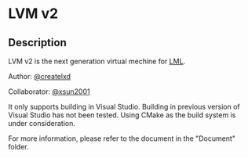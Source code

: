 # LVM v2

## Description

LVM v2 is the next generation virtual mechine for [LML](https://github.com/creatorlxd/LML).

Author: [@createlxd](https://github.com/creatorlxd)

Collaborator: [@xsun2001](https://github.com/xsun2001)

It only supports building in Visual Studio. Building in previous version of Visual Studio has not been tested. Using CMake as the build system is under consideration.

For more information, please refer to the document in the "Document" folder.